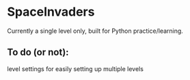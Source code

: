 # SpaceInvaders
Currently a single level only, built for Python practice/learning.
## To do (or not):
level settings for easily setting up multiple levels